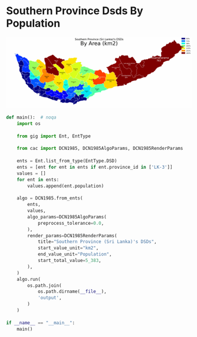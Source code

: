 # Southern Province Dsds By Population

<p  align="center">
    <img src="https://raw.githubusercontent.com/nuuuwan/continuous_area_cartograms/main/examples/southern_province_dsds_by_population/output/animated.gif" alt="alt" />
</p>

```python
def main():  # noqa
    import os

    from gig import Ent, EntType

    from cac import DCN1985, DCN1985AlgoParams, DCN1985RenderParams

    ents = Ent.list_from_type(EntType.DSD)
    ents = [ent for ent in ents if ent.province_id in ['LK-3']]
    values = []
    for ent in ents:
        values.append(ent.population)

    algo = DCN1985.from_ents(
        ents,
        values,
        algo_params=DCN1985AlgoParams(
            preprocess_tolerance=0.0,
        ),
        render_params=DCN1985RenderParams(
            title="Southern Province (Sri Lanka)'s DSDs",
            start_value_unit="km2",
            end_value_unit="Population",
            start_total_value=5_383,
        ),
    )
    algo.run(
        os.path.join(
            os.path.dirname(__file__),
            'output',
        )
    )

if __name__ == "__main__":
    main()

```
